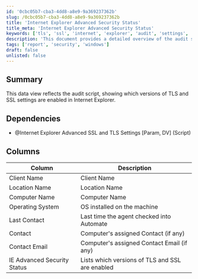 ```yaml
---
id: '0cbc05b7-cba3-4dd8-a8e9-9a369237362b'
slug: /0cbc05b7-cba3-4dd8-a8e9-9a369237362b
title: 'Internet Explorer Advanced Security Status'
title_meta: 'Internet Explorer Advanced Security Status'
keywords: ['tls', 'ssl', 'internet', 'explorer', 'audit', 'settings', 'security']
description: 'This document provides a detailed overview of the audit script that reflects the TLS and SSL settings enabled in Internet Explorer. It includes dependencies, a summary of the data view, and the columns used in the report.'
tags: ['report', 'security', 'windows']
draft: false
unlisted: false
---
```


## Summary

This data view reflects the audit script, showing which versions of TLS and SSL settings are enabled in Internet Explorer.

## Dependencies

- @Internet Explorer Advanced SSL and TLS Settings [Param, DV] (Script)

## Columns

| Column                      | Description                                       |
|-----------------------------|---------------------------------------------------|
| Client Name                 | Client Name                                       |
| Location Name               | Location Name                                     |
| Computer Name               | Computer Name                                     |
| Operating System            | OS installed on the machine                       |
| Last Contact                | Last time the agent checked into Automate         |
| Contact                     | Computer's assigned Contact (if any)             |
| Contact Email               | Computer's assigned Contact Email (if any)       |
| IE Advanced Security Status  | Lists which versions of TLS and SSL are enabled   |

